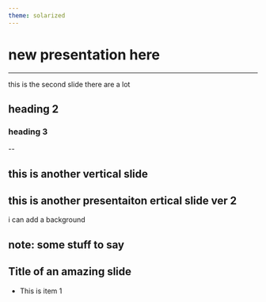 ```yaml
---
theme: solarized
---
```

# new presentation here
---
this is the second slide there are a lot 

## heading 2

### heading 3

--

this is another vertical slide
--

this is another presentaiton ertical slide ver 2
--

<!-- slide bg="[[Pasted image 20221024172951.png]]" -->

i can add a background 

note: some stuff to say
---
## Title of an amazing slide

- This is item 1 <!-- element class="fragment" data-fragment-index="1" -->